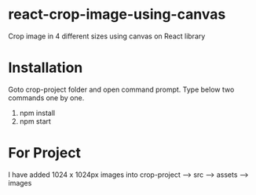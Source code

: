 # react-crop-image-using-canvas
Crop image in 4 different sizes using canvas on React library

# Installation
Goto crop-project folder and open command prompt.
Type below two commands one by one.

1. npm install
2. npm start

# For Project
I have added 1024 x 1024px images into crop-project --> src --> assets --> images
